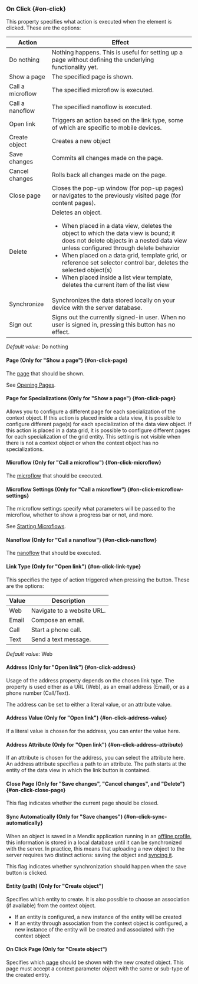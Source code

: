 ### On Click {#on-click}

This property specifies what action is executed when the element is clicked. These are the options:

| Action | Effect |
| --- | --- |
| Do nothing | Nothing happens. This is useful for setting up a page without defining the underlying functionality yet. |
| Show a page | The specified page is shown. |
| Call a microflow | The specified microflow is executed. |
| Call a nanoflow | The specified nanoflow is executed. |
| Open link | Triggers an action based on the link type, some of which are specific to mobile devices. |
| Create object | Creates a new object |
| Save changes | Commits all changes made on the page.  |
| Cancel changes | Rolls back all changes made on the page. |
| Close page | Closes the pop-up window (for pop-up pages) or navigates to the previously visited page (for content pages). |
| Delete | Deletes an object.<ul><li>When placed in a data view, deletes the object to which the data view is bound; it does not delete objects in a nested data view unless configured through delete behavior</li><li>When placed on a data grid, template grid, or reference set selector control bar, deletes the selected object(s)</li><li>When placed inside a list view template, deletes the current item of the list view</li></ul> |
| Synchronize | Synchronizes the data stored locally on your device with the server database. |
| Sign out | Signs out the currently signed-in user. When no user is signed in, pressing this button has no effect. |

_Default value:_ Do nothing

#### Page (Only for "Show a page") {#on-click-page}

The [page](/refguide7/page/) that should be shown.

See [Opening Pages](/refguide7/opening-pages/).

#### Page for Specializations (Only for "Show a page") {#on-click-page}

Allows you to configure a different page for each specialization of the context object. If this action is placed inside a data view, it is possible to configure different page(s) for each specialization of the data view object. If this action is placed in a data grid, it is possible to configure different pages for each specialization of the grid entity. This setting is not visible when there is not a context object or when the context object has no specializations.

#### Microflow (Only for "Call a microflow") {#on-click-microflow}

The [microflow](/refguide7/microflow/) that should be executed.

#### Microflow Settings (Only for "Call a microflow") {#on-click-microflow-settings}

The microflow settings specify what parameters will be passed to the microflow, whether to show a progress bar or not, and more.

See [Starting Microflows](/refguide7/starting-microflows/).

#### Nanoflow (Only for "Call a nanoflow") {#on-click-nanoflow}

The [nanoflow](/refguide7/nanoflow/) that should be executed.

#### Link Type (Only for "Open link") {#on-click-link-type}

This specifies the type of action triggered when pressing the button. These are the options:

| Value | Description |
| --- | --- |
| Web | Navigate to a website URL. |
| Email | Compose an email. |
| Call | Start a phone call. |
| Text | Send a text message. |

_Default value:_ Web

#### Address (Only for "Open link") {#on-click-address}

Usage of the address property depends on the chosen link type. The property is used either as a URL (Web), as an email address (Email), or as a phone number (Call/Text).

The address can be set to either a literal value, or an attribute value.

#### Address Value (Only for "Open link") {#on-click-address-value}

If a literal value is chosen for the address, you can enter the value here.

#### Address Attribute (Only for "Open link") {#on-click-address-attribute}

If an attribute is chosen for the address, you can select the attribute here. An address attribute specifies a path to an attribute. The path starts at the entity of the data view in which the link button is contained.

#### Close Page (Only for "Save changes", "Cancel changes", and "Delete") {#on-click-close-page}

This flag indicates whether the current page should be closed.

#### Sync Automatically (Only for "Save changes") {#on-click-sync-automatically}

When an object is saved in a Mendix application running in an [offline profile](/refguide7/hybrid-phone-profile/), this information is stored in a local database until it can be synchronized with the server. In practice, this means that uploading a new object to the server requires two distinct actions: saving the object and [syncing it](/refguide7/offline/#synchronization).

This flag indicates whether synchronization should happen when the save button is clicked.

#### Entity (path) (Only for "Create object")

Specifies which entity to create. It is also possible to choose an association (if available) from the context object.

* If an entity is configured, a new instance of the entity will be created
* If an entity through association from the context object is configured, a new instance of the entity will be created and associated with the context object

#### On Click Page (Only for "Create object")

Specifies which [page](/refguide7/page/) should be shown with the new created object. This page must accept a context parameter object with the same or sub-type of the created entity.
